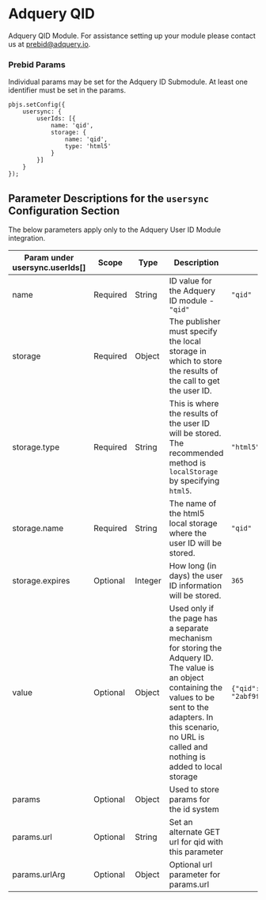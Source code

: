 # Adquery QID

Adquery QID Module. For assistance setting up your module please contact us at [prebid@adquery.io](prebid@adquery.io).

### Prebid Params

Individual params may be set for the Adquery ID Submodule. At least one identifier must be set in the params.

```
pbjs.setConfig({
    usersync: {
        userIds: [{
            name: 'qid',
            storage: {
                name: 'qid',
                type: 'html5'
            }
        }]
    }
});
```
## Parameter Descriptions for the `usersync` Configuration Section
The below parameters apply only to the Adquery User ID Module integration.

| Param under usersync.userIds[] | Scope | Type | Description | Example |
| --- | --- | --- | --- | --- |
| name | Required | String | ID value for the Adquery ID module - `"qid"` | `"qid"` |
| storage | Required | Object | The publisher must specify the local storage in which to store the results of the call to get the user ID. | |
| storage.type | Required | String | This is where the results of the user ID will be stored. The recommended method is `localStorage` by specifying `html5`. | `"html5"` |
| storage.name | Required | String | The name of the html5 local storage where the user ID will be stored. | `"qid"` |
| storage.expires | Optional | Integer | How long (in days) the user ID information will be stored. | `365` |
| value | Optional | Object | Used only if the page has a separate mechanism for storing the Adquery ID. The value is an object containing the values to be sent to the adapters. In this scenario, no URL is called and nothing is added to local storage | `{"qid": "2abf9f001fcd81241b67"}` |
| params | Optional | Object | Used to store params for the id system |
| params.url | Optional | String | Set an alternate GET url for qid with this parameter |
| params.urlArg | Optional | Object | Optional url parameter for params.url |
